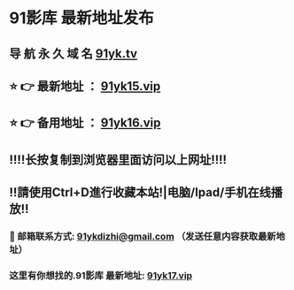 # 91影库 最新地址发布 
## 导 航 永 久 域 名       [91yk.tv](https://91yk.tv:8090/home.html?channel=61588)
## ⭐️ 👉 最新地址 ：       [91yk15.vip](https://91yk15.vip:8090/home.html?channel=61588)
## ⭐️ 👉 备用地址 ：       [91yk16.vip](https://91yk16.vip:8090/home.html?channel=61588)
## ‼️‼️长按复制到浏览器里面访问以上网址‼️‼️
## ‼️請使用Ctrl+D進行收藏本站!|电脑/Ipad/手机在线播放‼️
### 📧 邮箱联系方式: 91ykdizhi@gmail.com （发送任意内容获取最新地址）
### 这里有你想找的.91影库 最新地址:        [91yk17.vip](https://91yk17.vip:8090/home.html?channel=61588)
